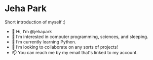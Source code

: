 # Jeha Park
Short introduction of myself :)

- 👋 Hi, I’m @jehapark
- 👀 I’m interested in computer programming, sciences, and sleeping.
- 🌱 I’m currently learning Python.
- 💞️ I’m looking to collaborate on any sorts of projects!
- 📫 You can reach me by my email that's linked to my account.
